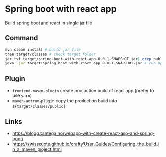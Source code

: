 # Spring boot with react app

Build spring boot and react in single jar file

## Command
```sh
mvn clean install # build jar file
tree target/classes # check target folder
jar tvf target/spring-boot-with-react-app-0.0.1-SNAPSHOT.jar| grep public # check jar file
java -jar target/spring-boot-with-react-app-0.0.1-SNAPSHOT.jar # run application
```

## Plugin
- `frontend-maven-plugin` create production build of react app (prefer to use `yarn`)
- `maven-antrun-plugin` copy the production build into `${target/classes/public}`

## Links
- https://blogg.kantega.no/webapp-with-create-react-app-and-spring-boot/
- https://swissquote.github.io/crafty/User_Guides/Configuring_the_build_in_a_maven_project.html
